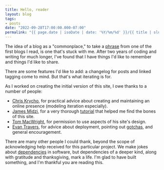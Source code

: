 ```yaml
---
title: Hello, reader
layout: blog
tags: 
- posts
date: "2022-09-28T17:00:00.000-07:00"
permalink: "{{ page.date | isoDate | date: '%Y/%m/%d' }}/{{ title | slugify }}/"
---
```


The idea of a blog as a "commonplace," to take a [phrase](https://web.archive.org/web/20111228170618/https://dgmyers.blogspot.com/2009/02/foxs-apology.html) from one of the first blogs I read, is one that's stuck with me. After two years of coding and writing for much longer, I've found that I have things I'd like to remember and things I'd like to share. 

There are some features I'd like to add: a changelog for posts and linked tagging come to mind. But that's what iterating is for.

As I worked on creating the initial version of this site, I owe thanks to a number of people:
- [Chris Krycho](https://v5.chriskrycho.com/), for practical advice about creating and maintaining an online presence (modeling iteration especially).
- [James Midzi](https://github.com/Psypher1/), for a very thorough [tutorial](https://dev.to/psypher1/series/18202) that helped me find the bones of this site.
- [Tom MacWright](https://macwright.com/about/), for permission to use aspects of his site's design. 
- [Evan Travers](https://evantravers.com/), for advice about deployment, pointing out [gotchas](https://evantravers.com/articles/2022/04/20/frustrated-with-11ty/), and general encouragement.

There are many other people I could thank, beyond the scope of acknowledging help received for this particular project. We make jokes about [dependencies](https://xkcd.com/2347/) in software, but dependencies of a deeper kind, along with gratitude and thanksgiving, mark a life. I'm glad to have built something, and I'm thankful you are reading this.